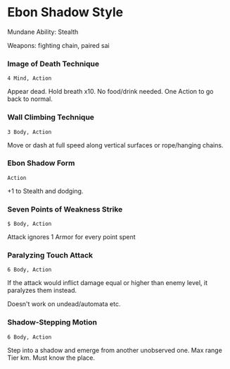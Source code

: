 Ebon Shadow Style
=================

Mundane Ability: Stealth

Weapons: fighting chain, paired sai


### Image of Death Technique
`4 Mind, Action`

Appear dead.
Hold breath x10.
No food/drink needed.
One Action to go back to normal.


### Wall Climbing Technique
`3 Body, Action`

Move or dash at full speed along vertical surfaces or rope/hanging chains.


### Ebon Shadow Form
`Action`

+1 to Stealth and dodging.


### Seven Points of Weakness Strike
`$ Body, Action`

Attack ignores 1 Armor for every point spent


### Paralyzing Touch Attack
`6 Body, Action`

If the attack would inflict damage equal or higher than enemy level, it paralyzes them instead.

Doesn't work on undead/automata etc.


### Shadow-Stepping Motion
`6 Body, Action`

Step into a shadow and emerge from another unobserved one.
Max range Tier km.
Must know the place.
